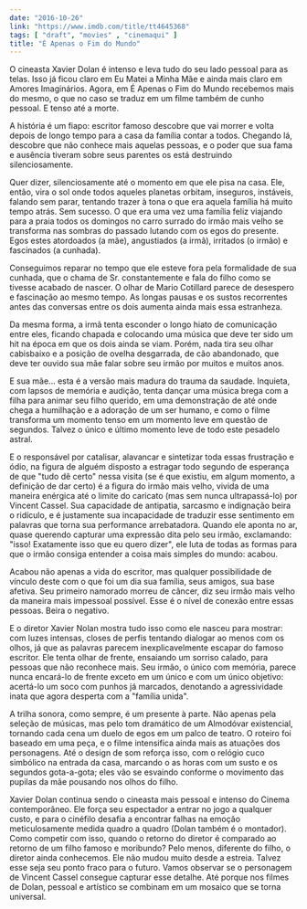 ```yaml
---
date: "2016-10-26"
link: "https://www.imdb.com/title/tt4645368"
tags: [ "draft", "movies" , "cinemaqui" ]
title: "É Apenas o Fim do Mundo"
---
```

O cineasta Xavier Dolan é intenso e leva tudo do seu lado pessoal para as telas. Isso já ficou claro em Eu Matei a Minha Mãe e ainda mais claro em Amores Imaginários. Agora, em É Apenas o Fim do Mundo recebemos mais do mesmo, o que no caso se traduz em um filme também de cunho pessoal. E tenso até a morte. 

A história é um fiapo: escritor famoso descobre que vai morrer e volta depois de longo tempo para a casa da família contar a todos. Chegando lá, descobre que não conhece mais aquelas pessoas, e o poder que sua fama e ausência tiveram sobre seus parentes os está destruindo silenciosamente.

Quer dizer, silenciosamente até o momento em que ele pisa na casa. Ele, então, vira o sol onde todos aqueles planetas orbitam, inseguros, instáveis, falando sem parar, tentando trazer à tona o que era aquela família há muito tempo atrás. Sem sucesso. O que era uma vez uma família feliz viajando para a praia todos os domingos no carro surrado do irmão mais velho se transforma nas sombras do passado lutando com os egos do presente. Egos estes atordoados (a mãe), angustiados (a irmã), irritados (o irmão) e fascinados (a cunhada).

Conseguimos reparar no tempo que ele esteve fora pela formalidade de sua cunhada, que o chama de Sr. constantemente e fala do filho como se tivesse acabado de nascer. O olhar de Mario Cotillard parece de desespero e fascinação ao mesmo tempo. As longas pausas e os sustos recorrentes antes das conversas entre os dois aumenta ainda mais essa estranheza.

Da mesma forma, a irmã tenta esconder o longo hiato de comunicação entre eles, ficando chapada e colocando uma música que deve ter sido um hit na época em que os dois ainda se viam. Porém, nada tira seu olhar cabisbaixo e a posição de ovelha desgarrada, de cão abandonado, que deve ter ouvido sua mãe falar sobre seu irmão por muitos e muitos anos.

E sua mãe... esta é a versão mais madura do trauma da saudade. Inquieta, com lapsos de memória e audição, tenta dançar uma música brega com a filha para animar seu filho querido, em uma demonstração de até onde chega a humilhação e a adoração de um ser humano, e como o filme transforma um momento tenso em um momento leve em questão de segundos. Talvez o único e último momento leve de todo este pesadelo astral.

E o responsável por catalisar, alavancar e sintetizar toda essas frustração e ódio, na figura de alguém disposto a estragar todo segundo de esperança de que "tudo dê certo" nessa visita (se é que existiu, em algum momento, a definição de dar certo) é a figura do irmão mais velho, vivida de uma maneira enérgica até o limite do caricato (mas sem nunca ultrapassá-lo) por Vincent Cassel. Sua capacidade de antipatia, sarcasmo e indignação beira o ridículo, e é justamente sua incapacidade de traduzir esse sentimento em palavras que torna sua performance arrebatadora. Quando ele aponta no ar, quase querendo capturar uma expressão dita pelo seu irmão, exclamando: "isso! Exatamente isso que eu quero dizer", ele luta de todas as formas para que o irmão consiga entender a coisa mais simples do mundo: acabou.

Acabou não apenas a vida do escritor, mas qualquer possibilidade de vínculo deste com o que foi um dia sua família, seus amigos, sua base afetiva. Seu primeiro namorado morreu de câncer, diz seu irmão mais velho da maneira mais impessoal possível. Esse é o nível de conexão entre essas pessoas. Beira o negativo.

E o diretor Xavier Nolan mostra tudo isso como ele nasceu para mostrar: com luzes intensas, closes de perfis tentando dialogar ao menos com os olhos, já que as palavras parecem inexplicavelmente escapar do famoso escritor. Ele tenta olhar de frente, ensaiando um sorriso calado, para pessoas que não reconhece mais. Seu irmão, o único com memória, parece nunca encará-lo de frente exceto em um único e com um único objetivo: acertá-lo um soco com punhos já marcados, denotando a agressividade inata que agora desperta com a "família unida".

A trilha sonora, como sempre, é um presente à parte. Não apenas pela seleção de músicas, mas pelo tom dramático de um Almodóvar existencial, tornando cada cena um duelo de egos em um palco de teatro. O roteiro foi baseado em uma peça, e o filme intensifica ainda mais as atuações dos personagens. Até o design de som reforça isso, com o relógio cuco simbólico na entrada da casa, marcando o as horas com um susto e os segundos gota-a-gota; eles vão se esvaindo conforme o movimento das pupilas da mãe pousando nos olhos do filho.

Xavier Dolan continua sendo o cineasta mais pessoal e intenso do Cinema contemporâneo. Ele força seu espectador a entrar no jogo a qualquer custo, e para o cinéfilo desafia a encontrar falhas na emoção meticulosamente medida quadro a quadro (Dolan também é o montador). Como competir com isso, quando o retorno do diretor é comparado ao retorno de um filho famoso e moribundo? Pelo menos, diferente do filho, o diretor ainda conhecemos. Ele não mudou muito desde a estreia. Talvez esse seja seu ponto fraco para o futuro. Vamos observar se o personagem de Vincent Cassel consegue capturar esse detalhe. Até porque nos filmes de Dolan, pessoal e artístico se combinam em um mosaico que se torna universal.

